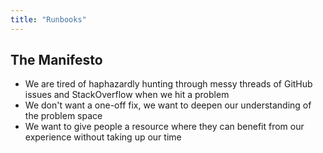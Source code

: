 ```yaml
---
title: "Runbooks"
---
```


## The Manifesto

- We are tired of haphazardly hunting through messy threads of GitHub issues and StackOverflow when we hit a problem
- We don't want a one-off fix, we want to deepen our understanding of the problem space
- We want to give people a resource where they can benefit from our experience without taking up our time

